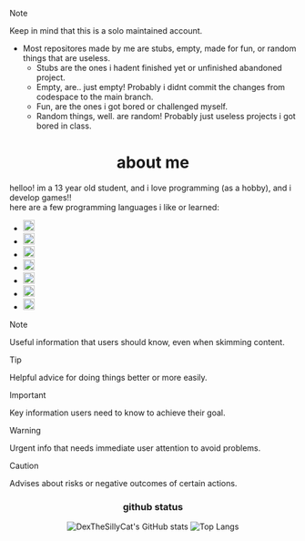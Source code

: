 > [!NOTE]
> Keep in mind that this is a solo maintained account.
>
> 
> 
> - Most repositores made by me are stubs, empty, made for fun, or random things that are useless.
>    - Stubs are the ones i hadent finished yet or unfinished abandoned project.
>    - Empty, are.. just empty! Probably i didnt commit the changes from codespace to the main branch.
>    - Fun, are the ones i got bored or challenged myself.
>    - Random things, well. are random! Probably just useless projects i got bored in class.

<!DOCTYPE html>
<html>
<body>
  <div align="center">
    <h1>about me</h1>
  </div>
</body>

helloo! im a 13 year old student, and i love programming (as a hobby), and i develop games!!  
here are a few programming languages i like or learned:  

- <img alt="HTML5" src="https://img.shields.io/badge/HTML5-E34F26?style=flat-square&logo=html5&logoColor=white" height="20" />  
- <img alt="CSS3" src="https://img.shields.io/badge/CSS3-1572B6?style=flat-square&logo=css3&logoColor=white" height="20" />  
- <img alt="JavaScript" src="https://img.shields.io/badge/JavaScript-F7DF1E?style=flat-square&logo=javascript&logoColor=black" height="20" />  
- <img alt="TypeScript" src="https://img.shields.io/badge/TypeScript-3178C6?style=flat-square&logo=typescript&logoColor=white" height="20" />  
- <img alt="Batch File" src="https://img.shields.io/badge/Batch%20File-4D4D4D?style=flat-square&logo=windows&logoColor=white" height="20" />  
- <img alt="Ruby" src="https://img.shields.io/badge/Ruby-CC342D?style=flat-square&logo=ruby&logoColor=white" height="20" />  
- <img alt="Python" src="https://img.shields.io/badge/Python-3776AB?style=flat-square&logo=python&logoColor=white" height="20" />   

> [!NOTE]
> Useful information that users should know, even when skimming content.

> [!TIP]
> Helpful advice for doing things better or more easily.

> [!IMPORTANT]
> Key information users need to know to achieve their goal.

> [!WARNING]
> Urgent info that needs immediate user attention to avoid problems.

> [!CAUTION]
> Advises about risks or negative outcomes of certain actions.



<div align="center">
  <h3>github status</h3>
  <img src="https://github-readme-stats.vercel.app/api?username=DexTheSillyCat&show_icons=true&theme=transparent" alt="DexTheSillyCat's GitHub stats"/>
  <img src="https://github-readme-stats.vercel.app/api/top-langs/?username=DexTheSillyCat&layout=compact&langs_count=16&theme=transparent" alt="Top Langs"/>
</div>
